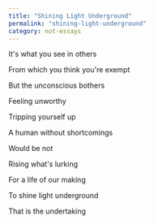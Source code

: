 ```yaml
---
title: "Shining Light Underground"
permalink: "shining-light-underground"
category: not-essays
---
```


It's what you see in others

From which you think you're exempt

But the unconscious bothers

Feeling unworthy

Tripping yourself up

A human without shortcomings

Would be not

Rising what's lurking

For a life of our making

To shine light underground

That is the undertaking
